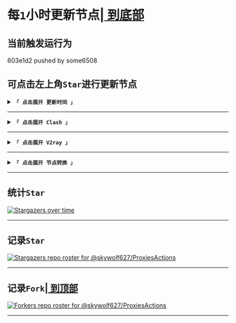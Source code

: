 # <span id="top">每`1`小时更新节点|[	到底部	](#bottom)</span>
## 当前触发运行为
 603e1d2	pushed	by	some6508	
## 可点击左上角`Star`进行更新节点
<details><summary><code><strong>「 点击展开 更新时间 」</strong></code></summary>

****
|最近更新时间|
| :----: |
|2023年05月05日·周5·07点12分50秒.024毫秒|
|下次更新时间|
2023年05月05日·周5·08点12分50秒.027毫秒

</details>

****
<details><summary><code><strong>「 点击展开 Clash 」</strong></code></summary>

****
|	π	|原链接|加速①|加速②|
| :----: | :----: | :----: | :----: |
|	0	|[raw](https://raw.githubusercontent.com/some6508/all/master/cv)|[jsdelivr](https://cdn.jsdelivr.net/gh/some6508/all@master/cv)|[staticdn](https://raw.staticdn.net/some6508/all/master/cv)|
|	1	|[raw](https://raw.githubusercontent.com/some6508/all/master/c)|[jsdelivr](https://cdn.jsdelivr.net/gh/some6508/all@master/c)|[staticdn](https://raw.staticdn.net/some6508/all/master/c)|
|	2	|[raw](https://raw.githubusercontent.com/some6508/all/master/c2)|[jsdelivr](https://cdn.jsdelivr.net/gh/some6508/all@master/c2)|[staticdn](https://raw.staticdn.net/some6508/all/master/c2)|
|	3	|[raw](https://raw.githubusercontent.com/some6508/all/master/c3)|[jsdelivr](https://cdn.jsdelivr.net/gh/some6508/all@master/c3)|[staticdn](https://raw.staticdn.net/some6508/all/master/c3)|
|	4	|[raw](https://raw.githubusercontent.com/some6508/all/master/c4)|[jsdelivr](https://cdn.jsdelivr.net/gh/some6508/all@master/c4)|[staticdn](https://raw.staticdn.net/some6508/all/master/c4)|
|	5	|[raw](https://raw.githubusercontent.com/some6508/all/master/c5)|[jsdelivr](https://cdn.jsdelivr.net/gh/some6508/all@master/c5)|[staticdn](https://raw.staticdn.net/some6508/all/master/c5)|
|	6	|[raw](https://raw.githubusercontent.com/some6508/all/master/c6)|[jsdelivr](https://cdn.jsdelivr.net/gh/some6508/all@master/c6)|[staticdn](https://raw.staticdn.net/some6508/all/master/c6)|
|	7	|[raw](https://raw.githubusercontent.com/some6508/all/master/c7)|[jsdelivr](https://cdn.jsdelivr.net/gh/some6508/all@master/c7)|[staticdn](https://raw.staticdn.net/some6508/all/master/c7)|

****
````
https://raw.githubusercontent.com/some6508/all/master/c
https://raw.githubusercontent.com/some6508/all/master/c2
https://raw.githubusercontent.com/some6508/all/master/c3
https://raw.githubusercontent.com/some6508/all/master/c4
https://raw.githubusercontent.com/some6508/all/master/c5
https://raw.githubusercontent.com/some6508/all/master/c6
https://raw.githubusercontent.com/some6508/all/master/c7
````
</details>

****
<details><summary><code><strong>「 点击展开 V2ray 」</strong></code></summary>

****
|	π	|原链接|加速①|加速②|
| :----: | :----: | :----: | :----: |
|	0	|[raw](https://raw.githubusercontent.com/some6508/all/master/vc)|[jsdelivr](https://cdn.jsdelivr.net/gh/some6508/all@master/vc)|[staticdn](https://raw.staticdn.net/some6508/all/master/vc)|
|	1	|[raw](https://raw.githubusercontent.com/some6508/all/master/v)|[jsdelivr](https://cdn.jsdelivr.net/gh/some6508/all@master/v)|[staticdn](https://raw.staticdn.net/some6508/all/master/v)|
|	2	|[raw](https://raw.githubusercontent.com/some6508/all/master/v2)|[jsdelivr](https://cdn.jsdelivr.net/gh/some6508/all@master/v2)|[staticdn](https://raw.staticdn.net/some6508/all/master/v2)|
|	3	|[raw](https://raw.githubusercontent.com/some6508/all/master/v3)|[jsdelivr](https://cdn.jsdelivr.net/gh/some6508/all@master/v3)|[staticdn](https://raw.staticdn.net/some6508/all/master/v3)|
|	4	|[raw](https://raw.githubusercontent.com/some6508/all/master/v4)|[jsdelivr](https://cdn.jsdelivr.net/gh/some6508/all@master/v4)|[staticdn](https://raw.staticdn.net/some6508/all/master/v4)|
|	5	|[raw](https://raw.githubusercontent.com/some6508/all/master/v5)|[jsdelivr](https://cdn.jsdelivr.net/gh/some6508/all@master/v5)|[staticdn](https://raw.staticdn.net/some6508/all/master/v5)|
|	6	|[raw](https://raw.githubusercontent.com/some6508/all/master/v6)|[jsdelivr](https://cdn.jsdelivr.net/gh/some6508/all@master/v6)|[staticdn](https://raw.staticdn.net/some6508/all/master/v6)|
|	7	|[raw](https://raw.githubusercontent.com/some6508/all/master/v7)|[jsdelivr](https://cdn.jsdelivr.net/gh/some6508/all@master/v7)|[staticdn](https://raw.staticdn.net/some6508/all/master/v7)|
|	8	|[raw](https://raw.githubusercontent.com/some6508/all/master/v8)|[jsdelivr](https://cdn.jsdelivr.net/gh/some6508/all@master/v8)|[staticdn](https://raw.staticdn.net/some6508/all/master/v8)|
|	9	|[raw](https://raw.githubusercontent.com/some6508/all/master/v9)|[jsdelivr](https://cdn.jsdelivr.net/gh/some6508/all@master/v9)|[staticdn](https://raw.staticdn.net/some6508/all/master/v9)|
|	10	|[raw](https://raw.githubusercontent.com/some6508/all/master/v10)|[jsdelivr](https://cdn.jsdelivr.net/gh/some6508/all@master/v10)|[staticdn](https://raw.staticdn.net/some6508/all/master/v10)|
|	11	|[raw](https://raw.githubusercontent.com/some6508/all/master/v11)|[jsdelivr](https://cdn.jsdelivr.net/gh/some6508/all@master/v11)|[staticdn](https://raw.staticdn.net/some6508/all/master/v11)|
|	12	|[raw](https://raw.githubusercontent.com/some6508/all/master/v12)|[jsdelivr](https://cdn.jsdelivr.net/gh/some6508/all@master/v12)|[staticdn](https://raw.staticdn.net/some6508/all/master/v12)|

****
````
https://raw.githubusercontent.com/some6508/all/master/v
https://raw.githubusercontent.com/some6508/all/master/v2
https://raw.githubusercontent.com/some6508/all/master/v3
https://raw.githubusercontent.com/some6508/all/master/v4
https://raw.githubusercontent.com/some6508/all/master/v5
https://raw.githubusercontent.com/some6508/all/master/v6
https://raw.githubusercontent.com/some6508/all/master/v7
https://raw.githubusercontent.com/some6508/all/master/v8
https://raw.githubusercontent.com/some6508/all/master/v9
https://raw.githubusercontent.com/some6508/all/master/v10
https://raw.githubusercontent.com/some6508/all/master/v11
https://raw.githubusercontent.com/some6508/all/master/v12
````
</details>

****
<details><summary><code><strong>「 点击展开 节点转换 」</strong></code></summary>

****
|订阅转换|
| :----: |
|https://sub.v1.mk/|
|http://sub.443.mba/|
|https://bianyuan.xyz/|
|https://acl4ssr-sub.github.io/|
|https://ssc.sihai.gq/|
|https://subs.cycxtit.ga/|
|http://subconver111.coolpage.biz/|

****
````
https://sub.v1.mk/
http://sub.443.mba/
https://bianyuan.xyz/
https://acl4ssr-sub.github.io/
https://ssc.sihai.gq/
https://subs.cycxtit.ga/
http://subconver111.coolpage.biz/

````
</details>

****

## 统计`Star`
[![Stargazers over time](https://starchart.cc/some6508/all.svg)](https://starchart.cc/some6508/all)

****

## 记录`Star`
[![Stargazers repo roster for @skywolf627/ProxiesActions](https://reporoster.com/stars/some6508/all)](https://github.com/some6508/all/stargazers)

****

## <span id="bottom">记录`Fork`|[	到顶部	](#top)</span>
[![Forkers repo roster for @skywolf627/ProxiesActions](https://reporoster.com/forks/some6508/all)](https://github.com/some6508/all/network/members)

****

